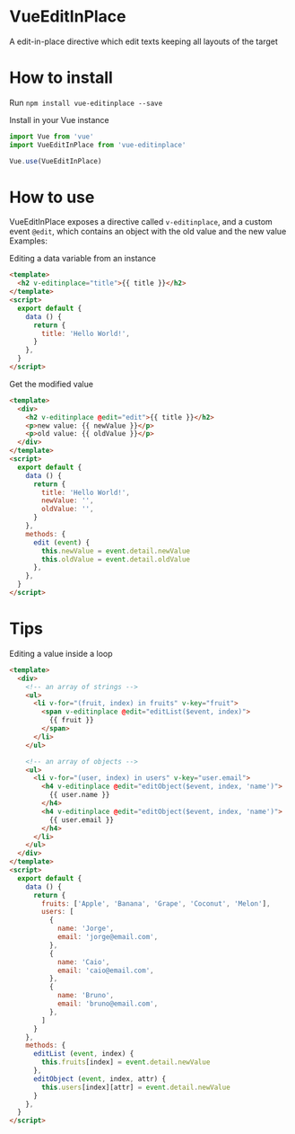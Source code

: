# VueEditInPlace

A edit-in-place directive which edit texts keeping all layouts of the target


# How to install

Run `npm install vue-editinplace --save`

Install in your Vue instance
```js
import Vue from 'vue'
import VueEditInPlace from 'vue-editinplace'

Vue.use(VueEditInPlace)
```


# How to use

VueEditInPlace exposes a directive called `v-editinplace`, and a custom event `@edit`, which contains an object with the old value and the new value
Examples:

Editing a data variable from an instance
```html
<template>
  <h2 v-editinplace="title">{{ title }}</h2>
</template>
<script>
  export default {
    data () {
      return {
        title: 'Hello World!',
      }
    },
  }
</script>
```

Get the modified value
```html
<template>
  <div>
    <h2 v-editinplace @edit="edit">{{ title }}</h2>
    <p>new value: {{ newValue }}</p>
    <p>old value: {{ oldValue }}</p>
  </div>
</template>
<script>
  export default {
    data () {
      return {
        title: 'Hello World!',
        newValue: '',
        oldValue: '',
      }
    },
    methods: {
      edit (event) {
        this.newValue = event.detail.newValue
        this.oldValue = event.detail.oldValue
      },
    },
  }
</script>
```

# Tips

Editing a value inside a loop
```html
<template>
  <div>
    <!-- an array of strings -->
    <ul>
      <li v-for="(fruit, index) in fruits" v-key="fruit">
        <span v-editinplace @edit="editList($event, index)">
          {{ fruit }}
        </span>
      </li>
    </ul>

    <!-- an array of objects -->
    <ul>
      <li v-for="(user, index) in users" v-key="user.email">
        <h4 v-editinplace @edit="editObject($event, index, 'name')">
          {{ user.name }}
        </h4>
        <h4 v-editinplace @edit="editObject($event, index, 'name')">
          {{ user.email }}
        </h4>
      </li>
    </ul>
  </div>
</template>
<script>
  export default {
    data () {
      return {
        fruits: ['Apple', 'Banana', 'Grape', 'Coconut', 'Melon'],
        users: [
          {
            name: 'Jorge',
            email: 'jorge@email.com',
          },
          {
            name: 'Caio',
            email: 'caio@email.com',
          },
          {
            name: 'Bruno',
            email: 'bruno@email.com',
          },
        ]
      }
    },
    methods: {
      editList (event, index) {
        this.fruits[index] = event.detail.newValue
      },
      editObject (event, index, attr) {
        this.users[index][attr] = event.detail.newValue
      }
    },
  }
</script>
```

